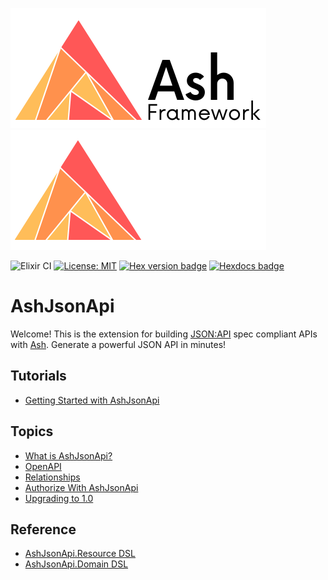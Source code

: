 ![Logo](https://github.com/ash-project/ash/blob/main/logos/cropped-for-header-black-text.png?raw=true#gh-light-mode-only)
![Logo](https://github.com/ash-project/ash/blob/main/logos/cropped-for-header-white-text.png?raw=true#gh-dark-mode-only)

![Elixir CI](https://github.com/ash-project/ash_json_api/workflows/CI/badge.svg)
[![License: MIT](https://img.shields.io/badge/License-MIT-yellow.svg)](https://opensource.org/licenses/MIT)
[![Hex version badge](https://img.shields.io/hexpm/v/ash_json_api.svg)](https://hex.pm/packages/ash_json_api)
[![Hexdocs badge](https://img.shields.io/badge/docs-hexdocs-purple)](https://hexdocs.pm/ash_json_api)

# AshJsonApi

Welcome! This is the extension for building [JSON:API](https://jsonapi.org) spec compliant APIs with [Ash](https://hexdocs.pm/ash). Generate a powerful JSON API in minutes!

## Tutorials

- [Getting Started with AshJsonApi](documentation/tutorials/getting-started-with-ash-json-api.md)

## Topics

- [What is AshJsonApi?](documentation/topics/what-is-ash-json-api.md)
- [OpenAPI](documentation/topics/open-api.md)
- [Relationships](documentation/topics/relationships.md)
- [Authorize With AshJsonApi](documentation/topics/authorize-with-json-api.md)
- [Upgrading to 1.0](documentation/topics/upgrade.md)

## Reference

- [AshJsonApi.Resource DSL](documentation/dsls/DSL:-AshJsonApi.Resource.md)
- [AshJsonApi.Domain DSL](documentation/dsls/DSL:-AshJsonApi.Domain.md)
